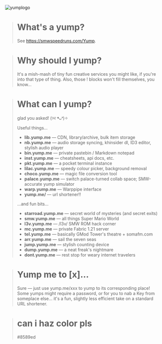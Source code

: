 ![yumplogo](https://github.com/user-attachments/assets/025b5c14-e400-4a2f-b4bd-2738c82292a0)

> # What's a yump?
> See https://smwspeedruns.com/Yump. 

> # Why should I yump?
> It's a mish-mash of tiny fun creative services you might like, if you're into that type of thing. Also, those ! blocks won't fill themselves, you know... 

> # What can I yump?
> glad you asked! (୨୧ ❛ᴗ❛)✧
>
> Useful things...
> - **lib.yump.me** — CDN, library/archive, bulk item storage
> - **nb.yump.me** — audio storage syncing, khinsider dl, ID3 editor, stylish audio player
> - **bin.yump.me** — private pastebin / Markdown notepad
> - **inst.yump.me** — cheatsheets, api docs, etc.
> - **pkt.yump.me** — a pocket terminal instance
> - **lilac.yump.me** — speedy colour picker, background removal
> - **choco.yump.me** — magic file conversion tool
> - **palace.yump.me** — switch palace-turned collab space; SMW-accurate yump simulator
> - **warp.yump.me** — Warppipe interface
> - **yump.me/** — url shortener!!
> 
> ...and fun bits...
> - **starroad.yump.me** — secret world of mysteries (and secret exits)
> - **smw.yump.me** — all things Super Mario World 
> - **l3v.yump.me** — /l3v/ SMW ROM hack corner
> - **mc.yump.me** — private Fabric 1.21 server
> - **tel.yump.me** — basically GMod Tower's theatre + somafm.com
> - **arr.yump.me** — sail the seven seas
> - **jump.yump.me** — stylish counting device
> - **dump.yump.me** — a neat freak's nightmare
> - **dont.yump.me** — rest stop for weary internet travelers



> # Yump me to \[x]...
> Sure — just use yump.me/xxx to yump to its corresponding place! Some yumps might require a password, or for you to nab a Key from someplace else... it's a fun, slightly less efficient take on a standard URL shortener.

> # can i haz color pls
> #8589ed
